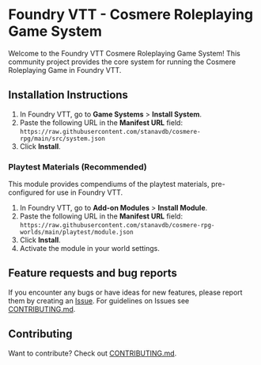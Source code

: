 # Foundry VTT - Cosmere Roleplaying Game System

Welcome to the Foundry VTT Cosmere Roleplaying Game System! This community project provides the core system for running the Cosmere Roleplaying Game in Foundry VTT.

## Installation Instructions
1. In Foundry VTT, go to **Game Systems** > **Install System**.
2. Paste the following URL in the **Manifest URL** field:  
   `https://raw.githubusercontent.com/stanavdb/cosmere-rpg/main/src/system.json`
3. Click **Install**.

### Playtest Materials (Recommended)
This module provides compendiums of the playtest materials, pre-configured for use in Foundry VTT.
1. In Foundry VTT, go to **Add-on Modules** > **Install Module**.
2. Paste the following URL in the **Manifest URL** field:  
   `https://raw.githubusercontent.com/stanavdb/cosmere-rpg-worlds/main/playtest/module.json`
3. Click **Install**.
4. Activate the module in your world settings.

## Feature requests and bug reports

If you encounter any bugs or have ideas for new features, please report them by creating an [Issue](https://github.com/stanavdb/cosmere-rpg/issues). For guidelines on Issues see [CONTRIBUTING.md](./CONTRIBUTING.md).

## Contributing

Want to contribute? Check out [CONTRIBUTING.md](./CONTRIBUTING.md).
